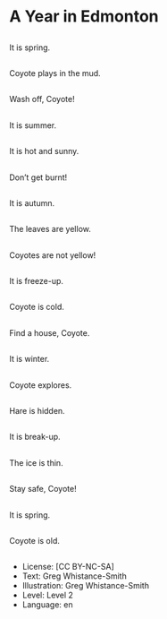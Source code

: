 # A Year in Edmonton

##
It is spring.

##
Coyote plays in the mud.

##
Wash off, Coyote!

##
It is summer.

##
It is hot and sunny.

##
Don’t get burnt!

##
It is autumn.

##
The leaves are yellow.

##
Coyotes are not yellow!

##
It is freeze-up.

##
Coyote is cold.

##
Find a house, Coyote.

##
It is winter.

##
Coyote explores.

##
Hare is hidden.

##
It is break-up.

##
The ice is thin.

##
Stay safe, Coyote!

##
It is spring.

##
Coyote is old.

##
* License: [CC BY-NC-SA]
* Text: Greg Whistance-Smith
* Illustration: Greg Whistance-Smith
* Level: Level 2
* Language: en
